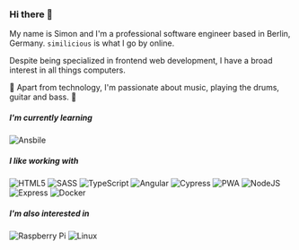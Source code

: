 ### Hi there 👋
My name is Simon and I'm a professional software engineer based in Berlin, Germany. `similicious` is what I go by online.

Despite being specialized in frontend web development, I have a broad interest in all things computers. 

🎵 Apart from technology, I'm passionate about music, playing the drums, guitar and bass. 🤘

##### I'm currently learning
![Ansbile](https://img.shields.io/badge/Ansible-%23EE0000?style=for-the-badge&logo=ansible)
##### I like working with
![HTML5](https://img.shields.io/badge/HTML5-%23E34F26?style=for-the-badge&logo=html5&logoColor=white)
![SASS](https://img.shields.io/badge/SASS-%23CC6699?style=for-the-badge&logo=sass&logoColor=white)
![TypeScript](https://img.shields.io/badge/TypeScript-%233178C6?style=for-the-badge&logo=typescript&logoColor=white)
![Angular](https://img.shields.io/badge/Angular-%23DD0031?style=for-the-badge&logo=angular)
![Cypress](https://img.shields.io/badge/Cypress-%2317202C?style=for-the-badge&logo=cypress&logoColor=white)
![PWA](https://img.shields.io/badge/PWA-%235A0FC8?style=for-the-badge&logo=pwa&logoColor=white)
![NodeJS](https://img.shields.io/badge/NodeJS-%23339933?style=for-the-badge&logo=node.js&logoColor=white)
![Express](https://img.shields.io/badge/Express-%23000000?style=for-the-badge&logo=express&logoColor=white)
![Docker](https://img.shields.io/badge/Docker-%232496ED?style=for-the-badge&logo=docker&logoColor=white)
##### I'm also interested in
![Raspberry Pi](https://img.shields.io/badge/Rasberry%20Pi-%23A22846?style=for-the-badge&logo=raspberrypi&logoColor=white)
![Linux](https://img.shields.io/badge/Linux-%23FCC624?style=for-the-badge&logo=linux&logoColor=black)


<!--
https://simpleicons.org
!-->
